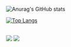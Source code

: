 
![Anurag's GitHub stats](https://github-readme-stats.vercel.app/api?username=LucasBalbinoSS&hide=stars,contribs&show_icons=true&theme=transparent&count_private=true&hide_title=true&include_all_commits=true&text_bold=false&ring_color=0f0)

  [![Top Langs](https://github-readme-stats.vercel.app/api/top-langs/?username=LucasBalbinoSS&hide_title=true&hide=python,java,hack&layout=compact&hide_progress=true)](https://github.com/anuraghazra/github-readme-stats)
  
##
   
  <section align="left">
    <a href="https://www.instagram.com/lucas_balbs/" target="_blank"><img align="center" src="https://img.shields.io/badge/-Instagram-%23E4405F?style=for-the-badge&logo=instagram&logoColor=white" target="_blank"></a>
    <a href="https://www.linkedin.com/in/balbinosantos/" target="_blank"><img align="center" src="https://img.shields.io/badge/-LinkedIn-%230077B5?style=for-the-badge&logo=linkedin&logoColor=white" target="_blank"></a>
  </section>
